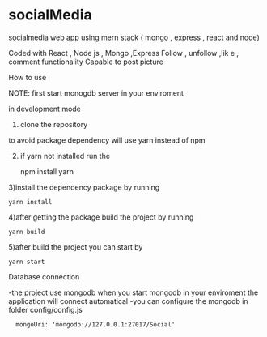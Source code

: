 # socialMedia


socialmedia web app using mern stack ( mongo , express , react and node)

Coded with React , Node js , Mongo ,Express
Follow , unfollow ,lik e , comment functionality
Capable to post picture

How to use

NOTE:
 first start monogdb server in your enviroment

in development mode

1) clone the repository

to avoid package dependency will use yarn instead of npm


2) if yarn not installed run the

   npm install yarn

3)install the dependency package by running

    yarn install


4)after getting the package build the project by running

    yarn build


5)after build the project you can start by

    yarn start


Database connection

-the project use mongodb when you start mongodb in your enviroment the application will connect automatical
-you can configure the mongodb in folder config/config.js

      mongoUri: 'mongodb://127.0.0.1:27017/Social'


